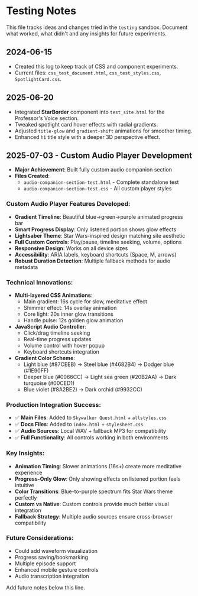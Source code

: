 # Testing Notes

This file tracks ideas and changes tried in the `testing` sandbox. Document what worked, what didn't and any insights for future experiments.

## 2024-06-15
- Created this log to keep track of CSS and component experiments.
- Current files: `css_test_document.html`, `css_test_styles.css`, `SpotlightCard.css`.

## 2025-06-20
- Integrated **StarBorder** component into `test_site.html` for the Professor's Voice section.
- Tweaked spotlight card hover effects with radial gradients.
- Adjusted `title-glow` and `gradient-shift` animations for smoother timing.
- Enhanced `h1` title style with a deeper 3D perspective effect.

## 2025-07-03 - Custom Audio Player Development
- **Major Achievement**: Built fully custom audio companion section
- **Files Created**: 
  - `audio-companion-section-test.html` - Complete standalone test
  - `audio-companion-section-test.css` - All custom player styles

### Custom Audio Player Features Developed:
- **Gradient Timeline**: Beautiful blue→green→purple animated progress bar
- **Smart Progress Display**: Only listened portion shows glow effects
- **Lightsaber Theme**: Star Wars-inspired design matching site aesthetic
- **Full Custom Controls**: Play/pause, timeline seeking, volume, options
- **Responsive Design**: Works on all device sizes
- **Accessibility**: ARIA labels, keyboard shortcuts (Space, M, arrows)
- **Robust Duration Detection**: Multiple fallback methods for audio metadata

### Technical Innovations:
- **Multi-layered CSS Animations**: 
  - Main gradient: 16s cycle for slow, meditative effect
  - Shimmer effect: 14s overlay animation
  - Core light: 20s inner glow transitions
  - Handle pulse: 12s golden glow animation
- **JavaScript Audio Controller**: 
  - Click/drag timeline seeking
  - Real-time progress updates
  - Volume control with hover popup
  - Keyboard shortcuts integration
- **Gradient Color Scheme**: 
  - Light blue (#87CEEB) → Steel blue (#4682B4) → Dodger blue (#1E90FF)
  - Deeper blue (#0066CC) → Light sea green (#20B2AA) → Dark turquoise (#00CED1)
  - Blue violet (#8A2BE2) → Dark orchid (#9932CC)

### Production Integration Success:
- ✅ **Main Files**: Added to `Skywalker Quest.html` + `allstyles.css`
- ✅ **Docs Files**: Added to `index.html` + `stylesheet.css`
- ✅ **Audio Sources**: Local WAV + fallback MP3 for compatibility
- ✅ **Full Functionality**: All controls working in both environments

### Key Insights:
- **Animation Timing**: Slower animations (16s+) create more meditative experience
- **Progress-Only Glow**: Only showing effects on listened portion feels intuitive
- **Color Transitions**: Blue-to-purple spectrum fits Star Wars theme perfectly
- **Custom vs Native**: Custom controls provide much better visual integration
- **Fallback Strategy**: Multiple audio sources ensure cross-browser compatibility

### Future Considerations:
- Could add waveform visualization
- Progress saving/bookmarking
- Multiple episode support
- Enhanced mobile gesture controls
- Audio transcription integration

Add future notes below this line.
